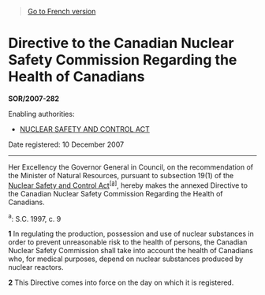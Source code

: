 > [Go to French version](/fr/Règlements/Décrets,%20ordonnances%20et%20règlements%20statutaires/2007/282.md)

# Directive to the Canadian Nuclear Safety Commission Regarding the Health of Canadians

**SOR/2007-282**

Enabling authorities: 
- [NUCLEAR SAFETY AND CONTROL ACT](/en/Acts/Statutes%20of%20Canada/1997/c.%209.md)

Date registered: 10 December 2007

----------

Her Excellency the Governor General in Council, on the recommendation of the Minister of Natural Resources, pursuant to subsection 19(1) of the [Nuclear Safety and Control Act](/en/Acts/Statutes%20of%20Canada/1997/c.%209.md)<sup><a href='#fn_nscadirective3_hq_3401'>[a]</a></sup>, hereby makes the annexed Directive to the Canadian Nuclear Safety Commission Regarding the Health of Canadians.

<a name='fn_nscadirective3_hq_3401'><sup>a</sup></a>: S.C. 1997, c. 9<br />



**1** In regulating the production, possession and use of nuclear substances in order to prevent unreasonable risk to the health of persons, the Canadian Nuclear Safety Commission shall take into account the health of Canadians who, for medical purposes, depend on nuclear substances produced by nuclear reactors.



**2** This Directive comes into force on the day on which it is registered.



